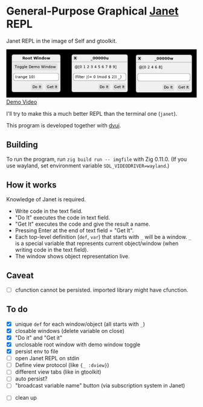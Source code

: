 # General-Purpose Graphical [Janet](https://janet-lang.org/) REPL

Janet REPL in the image of Self and gtoolkit.

![screenshot of the application](screenshot.png)  
[Demo Video](https://www.1a-insec.net/blog/20-janet-graphical-repl/)

I'll try to make this a much better REPL than the terminal one (`janet`).

This program is developed together with [dvui](https://github.com/david-vanderson/dvui).

## Building

To run the program, run `zig build run -- imgfile` with Zig 0.11.0. (If you use wayland, set environment variable `SDL_VIDEODRIVER=wayland`.)

## How it works

Knowledge of Janet is required.

- Write code in the text field.
- "Do It" executes the code in text field.
- "Get It" executes the code and give the result a name.
- Pressing Enter at the end of text field = "Get It".
- Each top-level definition (`def`, `var`) that starts with `_` will be a window. `_` is a special variable that represents current object/window (when writing code in the text field).
- The window shows object representation live.

## Caveat

- [ ] cfunction cannot be persisted. imported library might have cfunction.

## To do

- [x] unique `def` for each window/object (all starts with `_`)
- [x] closable windows (delete variable on close)
- [x] "Do it" and "Get it"
- [x] unclosable root window with demo window toggle
- [x] persist env to file
- [ ] open Janet REPL on stdin
- [ ] Define view protocol (like `{_ :dview}`)
- [ ] different view tabs (like in gtoolkit)
- [ ] auto persist?
- [ ] "broadcast variable name" button (via subscription system in Janet)
<!-- - [ ] show stdout/stderr in window somehow -->
- [ ] clean up
